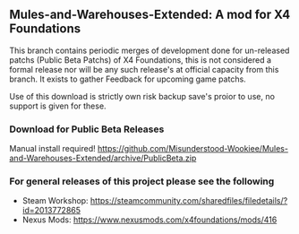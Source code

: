 ## Mules-and-Warehouses-Extended: A mod for X4 Foundations
This branch contains periodic merges of development done for un-released patchs (Public Beta Patchs) of X4 Foundations, this is not considered a formal release nor will be any such release's at official capacity from this branch. It exists to gather Feedback for upcoming game patchs.

Use of this download is strictly own risk backup save's proior to use, no support is given for these.


### Download for Public Beta Releases 
Manual install required!
https://github.com/Misunderstood-Wookiee/Mules-and-Warehouses-Extended/archive/PublicBeta.zip


### For general releases of this project please see the following
* Steam Workshop: https://steamcommunity.com/sharedfiles/filedetails/?id=2013772865
* Nexus Mods: https://www.nexusmods.com/x4foundations/mods/416
